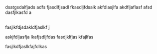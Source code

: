 ---
---
dsatgsdalfjads adfs
fjasdlfjsadl
fkasdljfdsalk
akfdlasjlfa
akdfljaflasf
afsd
dasfjlkasfd
a


<br>
fasjlkfdjsdakldfjaslkf
j


askjfdljasfja
lkafjsdljfdas
fasdjklfjaslkfajlfas

fasjlkdfjaslkfajfdlkas

